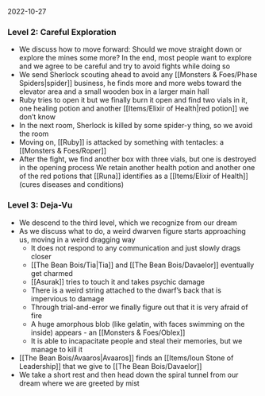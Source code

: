 2022-10-27

### Level 2: Careful Exploration
- We discuss how to move forward: Should we move straight down or explore the mines some more? In the end, most people want to explore and we agree to be careful and try to avoid fights while doing so
- We send Sherlock scouting ahead to avoid any [[Monsters & Foes/Phase Spiders|spider]] business, he finds more and more webs toward the elevator area and a small wooden box in a larger main hall
- Ruby tries to open it but we finally burn it open and find two vials in it, one healing potion and another [[Items/Elixir of Health|red potion]] we don’t know
- In the next room, Sherlock is killed by some spider-y thing, so we avoid the room
- Moving on, [[Ruby]] is attacked by something with tentacles: a [[Monsters & Foes/Roper]]
- After the fight, we find another box with three vials, but one is destroyed in the opening process We retain another health potion and another one of the red potions that [[Runa]] identifies as a [[Items/Elixir of Health]] (cures diseases and conditions)

### Level 3: Deja-Vu
- We descend to the third level, which we recognize from our dream
- As we discuss what to do, a weird dwarven figure starts approaching us, moving in a weird dragging way
	- It does not respond to any communication and just slowly drags closer
	- [[The Bean Bois/Tia|Tia]] and [[The Bean Bois/Davaelor]] eventually get charmed
	- [[Asurak]] tries to touch it and takes psychic damage
	- There is a weird string attached to the dwarf’s back that is impervious to damage
	- Through trial-and-error we finally figure out that it is very afraid of fire
	- A huge amorphous blob (like gelatin, with faces swimming on the inside) appears - an [[Monsters & Foes/Oblex]]
	- It is able to incapacitate people and steal their memories, but we manage to kill it
- [[The Bean Bois/Avaaros|Avaaros]] finds an [[Items/Ioun Stone of Leadership]] that we give to [[The Bean Bois/Davaelor]]
- We take a short rest and then head down the spiral tunnel from our dream where we are greeted by mist
